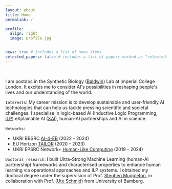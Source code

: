 ```yaml
---
layout: about
title: Home
permalink: /

profile:
  align: right
  image: profile.jpg


news: true # includes a list of news items
selected_papers: false # includes a list of papers marked as "selected={true}"
---
```

<br/>

I am postdoc in the Synthetic Biology (<ins>[Baldwin](https://www.imperial.ac.uk/people/g.baldwin)</ins>) Lab at Imperial College London. It excites me to consider AI's possibilities in reshaping people's lives and our understanding of the world. 

`Interests`:
My career mission is to develop sustainable and user-friendly AI technologies that can help us tackle pressing scientific and societal challenges. I specialise in logic-based AI (Inductive Logic Programming, <ins>[ILP](https://en.wikipedia.org/wiki/Inductive_logic_programming)</ins>) eXplainable AI (<ins>[XAI](https://en.wikipedia.org/wiki/Explainable_artificial_intelligence)</ins>), human-AI partnerships and AI in science.

`Networks`:
- UKRI BBSRC <ins>[AI-4-EB](https://www.imperial.ac.uk/news/236657/new-uk-wide-ai-engineering-biology-consortium/)</ins> (2022 - 2024)
- EU Horizon <ins>[TAILOR](https://tailor-network.eu/)</ins> (2020 - 2023)
- UKRI EPSRC Network+ <ins>[Human-Like Computing](http://hlc.doc.ic.ac.uk/)</ins> (2019 - 2024)

`Doctoral research`: 
I built Ultra-Strong Machine Learning (human-AI partnership) frameworks and characterised properties to enhance human learning via operational approaches and ILP systems. I obtained my doctoral degree under the supervision of Prof. <ins>[Stephen Muggleton](https://scholar.google.com/citations?user=WxJXT2MAAAAJ&hl=en)</ins>, in collaboration with Prof. (<ins>[Ute Schmid](https://www.uni-bamberg.de/en/cogsys/schmid/)</ins>) from University of Bamberg. 
